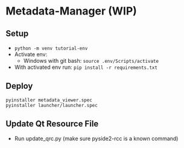 # Metadata-Manager (WIP)

## Setup
* `python -m venv tutorial-env`
* Activate env: 
  * Windows with git bash: `source .env/Scripts/activate`
* With activated env run: `pip install -r requirements.txt`

## Deploy
```shell
pyinstaller metadata_viewer.spec
pyinstaller launcher/launcher.spec
```

## Update Qt Resource File
- Run update_qrc.py (make sure pyside2-rcc is a known command)